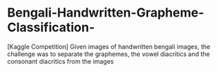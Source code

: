 # Bengali-Handwritten-Grapheme-Classification-
[Kaggle Competition] Given images of handwritten bengali images, the challenge was to separate the graphemes, the vowel diacritics and the consonant diacritics from the images 
